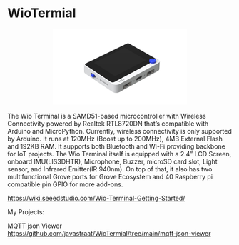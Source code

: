 # WioTermial
<center><img src="images/Wio-Terminal-Wiki.jpg" width="300"> 
</center>

The Wio Terminal is a SAMD51-based microcontroller with Wireless Connectivity powered by Realtek RTL8720DN that’s compatible with Arduino and MicroPython. Currently, wireless connectivity is only supported by Arduino. It runs at 120MHz (Boost up to 200MHz), 4MB External Flash and 192KB RAM. It supports both Bluetooth and Wi-Fi providing backbone for IoT projects. The Wio Terminal itself is equipped with a 2.4” LCD Screen, onboard IMU(LIS3DHTR), Microphone, Buzzer, microSD card slot, Light sensor, and Infrared Emitter(IR 940nm). On top of that, it also has two multifunctional Grove ports for Grove Ecosystem and 40 Raspberry pi compatible pin GPIO for more add-ons.

https://wiki.seeedstudio.com/Wio-Terminal-Getting-Started/

My Projects:

MQTT json Viewer
https://github.com/javastraat/WioTermial/tree/main/mqtt-json-viewer

